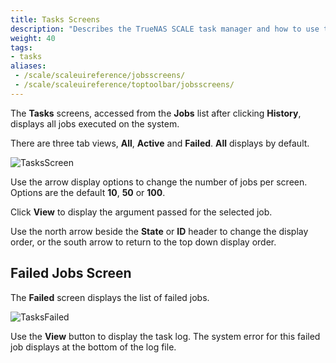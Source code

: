 ```yaml
---
title: Tasks Screens
description: "Describes the TrueNAS SCALE task manager and how to use the task manager to view failed jobs and task logs."
weight: 40
tags:
- tasks
aliases:
 - /scale/scaleuireference/jobsscreens/
 - /scale/scaleuireference/toptoolbar/jobsscreens/
---
```


The **Tasks** screens, accessed from the **Jobs** list after clicking **History**, displays all jobs executed on the system.

There are three tab views, **All**, **Active** and **Failed**. **All** displays by default.

![TasksScreen](/images/SCALE/Dashboard/TasksScreen.png "Task Manager Jobs")

Use the <span class="iconify" data-icon="bi:caret-down-fill"></span> arrow display options to change the number of jobs per screen. Options are the default **10**, **50** or **100**.

Click **View** to display the argument passed for the selected job.

Use the <span class="material-icons-outlined">north</span> arrow beside the **State** or **ID** header to change the display order, or the <span class="material-icons-outlined">south</span> arrow to return to the top down display order.

## Failed Jobs Screen

The **Failed** screen displays the list of failed jobs. 

![TasksFailed](/images/SCALE/Dashboard/TasksFailed.png "Failed Tasks")

Use the **View** button to display the task log. The system error for this failed job displays at the bottom of the log file.

